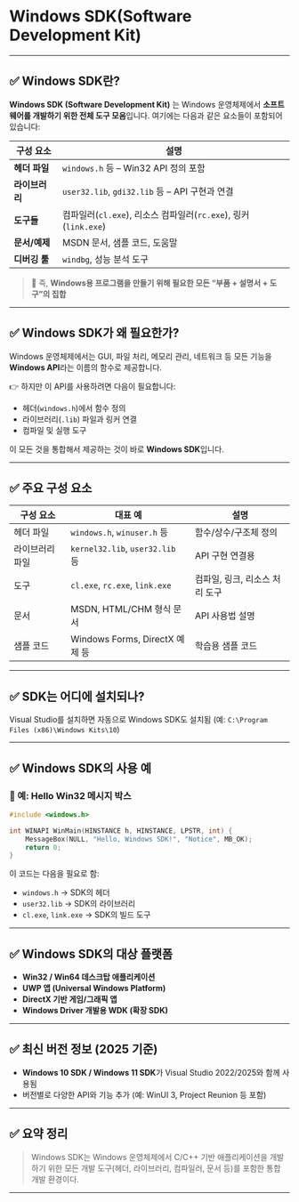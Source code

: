 # **Windows SDK(Software Development Kit)**

---

## ✅ Windows SDK란?

**Windows SDK (Software Development Kit)** 는
Windows 운영체제에서 **소프트웨어를 개발하기 위한 전체 도구 모음**입니다.
여기에는 다음과 같은 요소들이 포함되어 있습니다:

| 구성 요소     | 설명                                                 |
| --------- | -------------------------------------------------- |
| **헤더 파일** | `windows.h` 등 – Win32 API 정의 포함                    |
| **라이브러리** | `user32.lib`, `gdi32.lib` 등 – API 구현과 연결           |
| **도구들**   | 컴파일러(`cl.exe`), 리소스 컴파일러(`rc.exe`), 링커(`link.exe`) |
| **문서/예제** | MSDN 문서, 샘플 코드, 도움말                                |
| **디버깅 툴** | `windbg`, 성능 분석 도구                                 |

> 🔧 즉, **Windows용 프로그램을 만들기 위해 필요한 모든 “부품 + 설명서 + 도구”의 집합**

---

## ✅ Windows SDK가 왜 필요한가?

Windows 운영체제에서는 GUI, 파일 처리, 메모리 관리, 네트워크 등
모든 기능을 **Windows API**라는 이름의 함수로 제공합니다.

👉 하지만 이 API를 사용하려면 다음이 필요합니다:

* 헤더(`windows.h`)에서 함수 정의
* 라이브러리(`.lib`) 파일과 링커 연결
* 컴파일 및 실행 도구

이 모든 것을 통합해서 제공하는 것이 바로 **Windows SDK**입니다.

---

## ✅ 주요 구성 요소

| 구성 요소    | 대표 예                           | 설명                 |
| -------- | ------------------------------ | ------------------ |
| 헤더 파일    | `windows.h`, `winuser.h` 등     | 함수/상수/구조체 정의       |
| 라이브러리 파일 | `kernel32.lib`, `user32.lib` 등 | API 구현 연결용         |
| 도구       | `cl.exe`, `rc.exe`, `link.exe` | 컴파일, 링크, 리소스 처리 도구 |
| 문서       | MSDN, HTML/CHM 형식 문서           | API 사용법 설명         |
| 샘플 코드    | Windows Forms, DirectX 예제 등    | 학습용 샘플 코드          |

---

## ✅ SDK는 어디에 설치되나?

Visual Studio를 설치하면 자동으로 Windows SDK도 설치됨
(예: `C:\Program Files (x86)\Windows Kits\10`)

---

## ✅ Windows SDK의 사용 예

### 📄 예: Hello Win32 메시지 박스

```cpp
#include <windows.h>

int WINAPI WinMain(HINSTANCE h, HINSTANCE, LPSTR, int) {
    MessageBox(NULL, "Hello, Windows SDK!", "Notice", MB_OK);
    return 0;
}
```

이 코드는 다음을 필요로 함:

* `windows.h` → SDK의 헤더
* `user32.lib` → SDK의 라이브러리
* `cl.exe`, `link.exe` → SDK의 빌드 도구

---

## ✅ Windows SDK의 대상 플랫폼

* **Win32 / Win64 데스크탑 애플리케이션**
* **UWP 앱 (Universal Windows Platform)**
* **DirectX 기반 게임/그래픽 앱**
* **Windows Driver 개발용 WDK (확장 SDK)**

---

## ✅ 최신 버전 정보 (2025 기준)

* **Windows 10 SDK / Windows 11 SDK**가 Visual Studio 2022/2025와 함께 사용됨
* 버전별로 다양한 API와 기능 추가 (예: WinUI 3, Project Reunion 등 포함)

---

## ✅ 요약 정리

> Windows SDK는 Windows 운영체제에서 C/C++ 기반 애플리케이션을 개발하기 위한 모든 개발 도구(헤더, 라이브러리, 컴파일러, 문서 등)를 포함한 통합 개발 환경이다.

---
